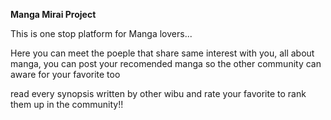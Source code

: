 **Manga Mirai Project**

This is one stop platform for Manga lovers...

Here you can meet the poeple that share same interest with you, all about manga, you can post your recomended manga so the other community can aware for your favorite too


read every synopsis written by other wibu and rate your favorite to rank them up in the community!!